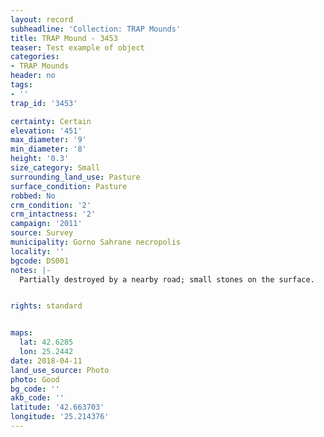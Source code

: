 ```yaml
---
layout: record
subheadline: 'Collection: TRAP Mounds'
title: TRAP Mound - 3453
teaser: Test example of object
categories:
- TRAP Mounds
header: no
tags:
- ''
trap_id: '3453'

certainty: Certain
elevation: '451'
max_diameter: '9'
min_diameter: '8'
height: '0.3'
size_category: Small
surrounding_land_use: Pasture
surface_condition: Pasture
robbed: No
crm_condition: '2'
crm_intactness: '2'
campaign: '2011'
source: Survey
municipality: Gorno Sahrane necropolis
locality: ''
bgcode: DS001
notes: |-
  Partially destroyed by a nearby road; small stones on the surface.


rights: standard


maps:
  lat: 42.6285
  lon: 25.2442
date: 2018-04-11
land_use_source: Photo
photo: Good
bg_code: ''
akb_code: ''
latitude: '42.663703'
longitude: '25.214376'
---
```

